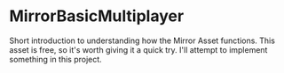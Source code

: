# MirrorBasicMultiplayer
Short introduction to understanding how the Mirror Asset functions. This asset is free, so it's worth giving it a quick try. I'll attempt to implement something in this project.
